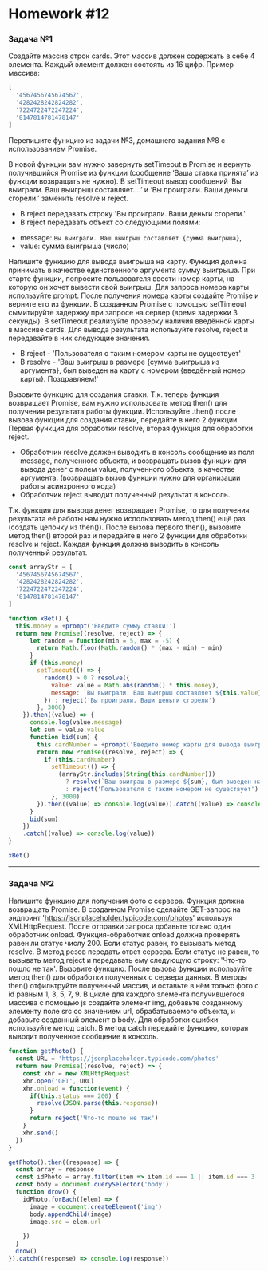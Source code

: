 # Homework #12

### Задача №1
Создайте массив строк cards. Этот массив должен содержать в себе 4 элемента. Каждый элемент должен состоять из 16 цифр.
Пример массива: 
```js
[
  '4567456745674567',
  '4282428242824282',
  '7224722472247224',
  '8147814781478147'
]
```
Перепишите функцию из задачи №3, домашнего задания №8 с использованием Promise.

В новой функции вам нужно завернуть setTimeout в Promise и вернуть получившийся Promise из функции (сообщение ‘Ваша ставка принята’ из функции возвращать не нужно). В setTimeout вывод сообщений ‘Вы выиграли. Ваш выигрыш составляет….’ и ‘Вы проиграли. Ваши деньги сгорели.’ заменить resolve и reject.
* В reject передавать строку 'Вы проиграли. Ваши деньги сгорели.'
* В reject передавать объект со следующими полями:

- message: `Вы выиграли. Ваш выигрыш составляет {сумма выигрыша}`,
- value: сумма выигрыша (число)

Напишите функцию для вывода выигрыша на карту. Функция должна принимать в качестве единственного аргумента сумму выигрыша. При старте функции, попросите пользователя ввести номер карты, на которую он хочет вывести свой выигрыш. Для запроса номера карты используйте prompt. После получения номера карты создайте Promise и верните его из функции. В созданном Promise с помощью setTimeout сымитируйте задержку при запросе на сервер (время задержки 3 секунды). В setTimeout реализуйте проверку наличия введённой карты в массиве cards. Для вывода результата используйте resolve, reject и передавайте в них следующие значения.

* В reject - 'Пользователя с таким номером карты не существует'
* В resolve - 'Ваш выигрыш в размере {сумма выигрыша из аргумента}, был выведен на карту с номером {введённый номер карты}. Поздравляем!'

Вызовите функцию для создания ставки. Т.к. теперь функция возвращает Promise, вам нужно использовать метод then() для получения результата работы функции.
Используйте .then() после вызова функции для создания ставки, передайте в него 2 функции. Первая функция для обработки resolve, вторая функция для обработки reject.
* Обработчик resolve должен выводить в консоль сообщение из поля message, полученного объекта, и возвращать вызов функции для вывода денег с полем value, полученного объекта, в качестве аргумента. (возвращать вызов функции нужно для организации работы асинхронного кода)
* Обработчик reject выводит полученный результат в консоль.

Т.к. функция для вывода денег возвращает Promise, то для получения результата её работы нам нужно использовать метод then() ещё раз (создать цепочку из then()).
После вызова первого then(), вызовите метод then() второй раз и передайте в него 2 функции для обработки resolve и reject. Каждая функция должна выводить в консоль полученный результат.

```js
const arrayStr = [
  '4567456745674567',
  '4282428242824282',
  '7224722472247224',
  '8147814781478147'
]

function xBet() {
  this.money = +prompt('Введите сумму ставки:')
  return new Promise((resolve, reject) => {
      let random = function(min = 5, max = -5) {
        return Math.floor(Math.random() * (max - min) + min)
      }
      if (this.money)
        setTimeout(() => {
          random() > 0 ? resolve({
            value: value = Math.abs(random() * this.money),
            message: `Вы выиграли. Ваш выигрыш составляет ${this.value}`
          }) : reject('Вы проиграли. Ваши деньги сгорели')
        }, 3000)
    }).then((value) => {
      console.log(value.message)
      let sum = value.value
      function bid(sum) {
        this.cardNumber = +prompt('Введите номер карты для вывода выиграша:')
        return new Promise((resolve, reject) => {
          if (this.cardNumber)
            setTimeout(() => {
              (arrayStr.includes(String(this.cardNumber))) 
                ? resolve(`Ваш выиграш в размере ${sum}, был выведен на карту с номером ${this.cardNumber}. Поздравляем!`)
                : reject('Пользователя с таким номером не сушествует')
            }, 3000)
        }).then((value) => console.log(value)).catch((value) => console.log(value))
      }
      bid(sum)
    })
    .catch((value) => console.log(value))
}

xBet()
```

***

### Задача №2

Напишите функцию для получения фото с сервера. Функция должна возвращать Promise. В созданном Promise сделайте GET-запрос на эндпоинт 'https://jsonplaceholder.typicode.com/photos' используя XMLHttpRequest. После отправки запроса добавьте только один обработчик onload. Функция-обработчик onload должна проверять равен ли статус числу 200. Если статус равен, то вызывать метод resolve. В метод резов передать ответ сервера. Если статус не равен, то вызывать метод reject и передавать ему следующую строку: 'Что-то пошло не так'.
Вызовите функцию. После вызова функции используйте метод then() для обработки полученных с сервера данных. В методы then() отфильтруйте полученный массив, и оставьте в нём только фото с id равным 1, 3, 5, 7, 9. В цикле для каждого элемента получившегося массива с помощью js создайте элемент img, добавьте созданному элементу поле src со значением url, обрабатываемого объекта, и добавьте созданный элемент в body.
Для обработки ошибки используйте метод catch. В метод catch передайте функцию, которая выводит полученное сообщение в консоль.

```js
function getPhoto() {
  const URL = 'https://jsonplaceholder.typicode.com/photos'
  return new Promise((resolve, reject) => {
    const xhr = new XMLHttpRequest
    xhr.open('GET', URL)
    xhr.onload = function(event) {
      if(this.status === 200) {
        resolve(JSON.parse(this.response))
      }
      return reject('Что-то пошло не так')
    }
    xhr.send()
  })
}

getPhoto().then((response) => {
  const array = response
  const idPhoto = array.filter(item => item.id === 1 || item.id === 3 || item.id === 5 || item.id === 7 || item.id === 9)
  const body = document.querySelector('body')
  function drow() {
    idPhoto.forEach((elem) => {
      image = document.createElement('img')
      body.appendChild(image)
      image.src = elem.url
      
    })
  }
  drow()
}).catch((response) => console.log(response))
```
